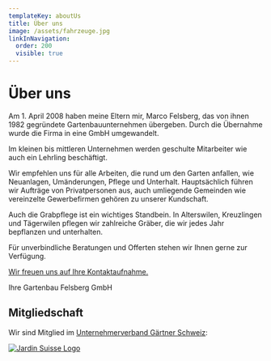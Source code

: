 ```yaml
---
templateKey: aboutUs
title: Über uns
image: /assets/fahrzeuge.jpg
linkInNavigation:
  order: 200
  visible: true
---
```


# Über uns

Am 1. April 2008 haben meine Eltern mir, Marco Felsberg, das von ihnen 1982 gegründete Gartenbauunternehmen übergeben. Durch die Übernahme wurde die Firma in eine GmbH umgewandelt.

Im kleinen bis mittleren Unternehmen werden geschulte Mitarbeiter wie auch ein Lehrling beschäftigt.

Wir empfehlen uns für alle Arbeiten, die rund um den Garten anfallen, wie Neuanlagen, Umänderungen, Pflege und Unterhalt. Hauptsächlich führen wir Aufträge von Privatpersonen aus, auch umliegende Gemeinden wie vereinzelte Gewerbefirmen gehören zu unserer Kundschaft.

Auch die Grabpflege ist ein wichtiges Standbein. In Alterswilen, Kreuzlingen und Tägerwilen pflegen wir zahlreiche Gräber, die wir jedes Jahr bepflanzen und unterhalten.

Für unverbindliche Beratungen und Offerten stehen wir Ihnen gerne zur Verfügung.

[Wir freuen uns auf Ihre Kontaktaufnahme.](/kontakt/)

Ihre Gartenbau Felsberg GmbH

## Mitgliedschaft

Wir sind Mitglied im <a href="https://www.jardinsuisse.ch/" target="_blank" rel="noopener noreferrer">Unternehmerverband Gärtner Schweiz</a>:

<a href="https://www.jardinsuisse.ch/" target="_blank" rel="noopener noreferrer"><img src="/assets/jardin-suisse.jpg" alt="Jardin Suisse Logo" title="Jardin Suisse" /></a>
